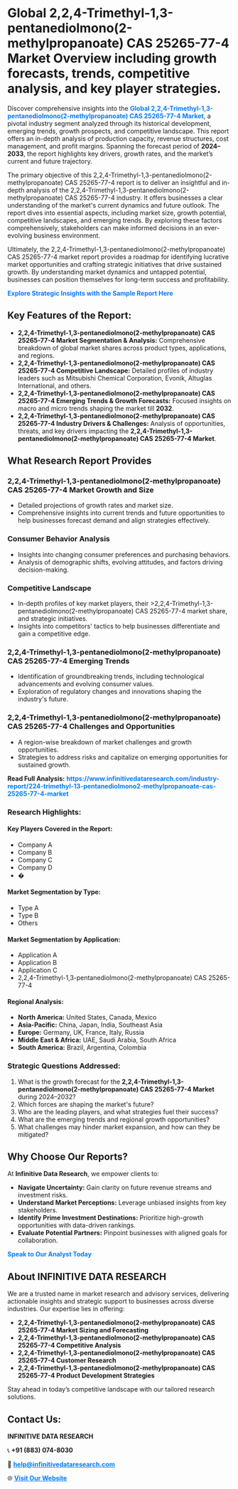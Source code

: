 <h1>Global 2,2,4-Trimethyl-1,3-pentanediolmono(2-methylpropanoate) CAS 25265-77-4 Market Overview including growth forecasts, trends, competitive analysis, and key player strategies.</h1>
<p>
Discover comprehensive insights into the 
<a href="https://www.infinitivedataresearch.com/industry-report/224-trimethyl-13-pentanediolmono2-methylpropanoate-cas-25265-77-4-market" rel="dofollow" style="color: #007BFF; text-decoration: none;"><strong>Global 2,2,4-Trimethyl-1,3-pentanediolmono(2-methylpropanoate) CAS 25265-77-4 Market</strong></a>, a pivotal industry segment analyzed through its historical development, emerging trends, growth prospects, and competitive landscape. This report offers an in-depth analysis of production capacity, revenue structures, cost management, and profit margins. Spanning the forecast period of <strong>2024–2033</strong>, the report highlights key drivers, growth rates, and the market’s current and future trajectory.
</p>
<p>
The primary objective of this 2,2,4-Trimethyl-1,3-pentanediolmono(2-methylpropanoate) CAS 25265-77-4 report is to deliver an insightful and in-depth analysis of the 2,2,4-Trimethyl-1,3-pentanediolmono(2-methylpropanoate) CAS 25265-77-4 industry. It offers businesses a clear understanding of the market's current dynamics and future outlook. The report dives into essential aspects, including market size, growth potential, competitive landscapes, and emerging trends. By exploring these factors comprehensively, stakeholders can make informed decisions in an ever-evolving business environment.
</p>
<p>
Ultimately, the 2,2,4-Trimethyl-1,3-pentanediolmono(2-methylpropanoate) CAS 25265-77-4 market report provides a roadmap for identifying lucrative market opportunities and crafting strategic initiatives that drive sustained growth. By understanding market dynamics and untapped potential, businesses can position themselves for long-term success and profitability.
</p>
<p>
<a href="https://www.infinitivedataresearch.com/request-sample/reportId=111006" style="color: #007BFF; text-decoration: none;"><strong>Explore Strategic Insights with the Sample Report Here</strong></a>
</p>

<h2>Key Features of the Report:</h2>
<ul>
<li><strong>2,2,4-Trimethyl-1,3-pentanediolmono(2-methylpropanoate) CAS 25265-77-4 Market Segmentation & Analysis:</strong> Comprehensive breakdown of global market shares across product types, applications, and regions.</li>
<li><strong>2,2,4-Trimethyl-1,3-pentanediolmono(2-methylpropanoate) CAS 25265-77-4 Competitive Landscape:</strong> Detailed profiles of industry leaders such as Mitsubishi Chemical Corporation, Evonik, Altuglas International, and others.</li>
<li><strong>2,2,4-Trimethyl-1,3-pentanediolmono(2-methylpropanoate) CAS 25265-77-4 Emerging Trends & Growth Forecasts:</strong> Focused insights on macro and micro trends shaping the market till <strong>2032</strong>.</li>
<li><strong>2,2,4-Trimethyl-1,3-pentanediolmono(2-methylpropanoate) CAS 25265-77-4 Industry Drivers & Challenges:</strong> Analysis of opportunities, threats, and key drivers impacting the <strong>2,2,4-Trimethyl-1,3-pentanediolmono(2-methylpropanoate) CAS 25265-77-4 Market</strong>.</li>
</ul>

<h2>What Research Report Provides</h2>
<h3>2,2,4-Trimethyl-1,3-pentanediolmono(2-methylpropanoate) CAS 25265-77-4 Market Growth and Size</h3>
<ul>
<li>Detailed projections of growth rates and market size.</li>
<li>Comprehensive insights into current trends and future opportunities to help businesses forecast demand and align strategies effectively.</li>
</ul>

<h3>Consumer Behavior Analysis</h3>
<ul>
<li>Insights into changing consumer preferences and purchasing behaviors.</li>
<li>Analysis of demographic shifts, evolving attitudes, and factors driving decision-making.</li>
</ul>

<h3>Competitive Landscape</h3>
<ul>
<li>In-depth profiles of key market players, their >2,2,4-Trimethyl-1,3-pentanediolmono(2-methylpropanoate) CAS 25265-77-4 market share, and strategic initiatives.</li>
<li>Insights into competitors' tactics to help businesses differentiate and gain a competitive edge.</li>
</ul>

<h3>2,2,4-Trimethyl-1,3-pentanediolmono(2-methylpropanoate) CAS 25265-77-4 Emerging Trends</h3>
<ul>
<li>Identification of groundbreaking trends, including technological advancements and evolving consumer values.</li>
<li>Exploration of regulatory changes and innovations shaping the industry's future.</li>
</ul>

<h3>2,2,4-Trimethyl-1,3-pentanediolmono(2-methylpropanoate) CAS 25265-77-4 Challenges and Opportunities</h3>
<ul>
<li>A region-wise breakdown of market challenges and growth opportunities.</li>
<li>Strategies to address risks and capitalize on emerging opportunities for sustained growth.</li>
</ul>
<p><strong>Read Full Analysis:</strong> <a href="https://www.infinitivedataresearch.com/industry-report/224-trimethyl-13-pentanediolmono2-methylpropanoate-cas-25265-77-4-market" rel="dofollow" style="color: #007BFF; text-decoration: none;"><strong>https://www.infinitivedataresearch.com/industry-report/224-trimethyl-13-pentanediolmono2-methylpropanoate-cas-25265-77-4-market</strong></a></p>
<h3>Research Highlights:</h3>
<h4>Key Players Covered in the Report:</h4>
<ul><li>Company A</li><li>Company B</li><li>Company C</li><li>Company D</li><li>�</li></ul>
<h4>Market Segmentation by Type:</h4>
<ul><li>Type A</li><li>Type B</li><li>Others</li></ul>
<h4>Market Segmentation by Application:</h4>
<ul><li>Application A</li><li>Application B</li><li>Application C</li><li>2,2,4-Trimethyl-1,3-pentanediolmono(2-methylpropanoate) CAS 25265-77-4</li></ul>

<h4>Regional Analysis:</h4>
<ul>
<li><strong>North America:</strong> United States, Canada, Mexico</li>
<li><strong>Asia-Pacific:</strong> China, Japan, India, Southeast Asia</li>
<li><strong>Europe:</strong> Germany, UK, France, Italy, Russia</li>
<li><strong>Middle East & Africa:</strong> UAE, Saudi Arabia, South Africa</li>
<li><strong>South America:</strong> Brazil, Argentina, Colombia</li>
</ul>

<h3>Strategic Questions Addressed:</h3>
<ol>
<li>What is the growth forecast for the <strong>2,2,4-Trimethyl-1,3-pentanediolmono(2-methylpropanoate) CAS 25265-77-4 Market</strong> during 2024–2032?</li>
<li>Which forces are shaping the market's future?</li>
<li>Who are the leading players, and what strategies fuel their success?</li>
<li>What are the emerging trends and regional growth opportunities?</li>
<li>What challenges may hinder market expansion, and how can they be mitigated?</li>
</ol>

<h2>Why Choose Our Reports?</h2>
<p>At <strong>Infinitive Data Research</strong>, we empower clients to:</p>
<ul>
<li><strong>Navigate Uncertainty:</strong> Gain clarity on future revenue streams and investment risks.</li>
<li><strong>Understand Market Perceptions:</strong> Leverage unbiased insights from key stakeholders.</li>
<li><strong>Identify Prime Investment Destinations:</strong> Prioritize high-growth opportunities with data-driven rankings.</li>
<li><strong>Evaluate Potential Partners:</strong> Pinpoint businesses with aligned goals for collaboration.</li>
</ul>
<p><a href="https://www.infinitivedataresearch.com/industry-report/224-trimethyl-13-pentanediolmono2-methylpropanoate-cas-25265-77-4-market" rel="dofollow" style="color: #007BFF; text-decoration: none;"><strong>Speak to Our Analyst Today</strong></a></p>

<h2>About INFINITIVE DATA RESEARCH</h2>
<p>We are a trusted name in market research and advisory services, delivering actionable insights and strategic support to businesses across diverse industries. Our expertise lies in offering:</p>
<ul>
<li><strong>2,2,4-Trimethyl-1,3-pentanediolmono(2-methylpropanoate) CAS 25265-77-4 Market Sizing and Forecasting</strong></li>
<li><strong>2,2,4-Trimethyl-1,3-pentanediolmono(2-methylpropanoate) CAS 25265-77-4 Competitive Analysis</strong></li>
<li><strong>2,2,4-Trimethyl-1,3-pentanediolmono(2-methylpropanoate) CAS 25265-77-4 Customer Research</strong></li>
<li><strong>2,2,4-Trimethyl-1,3-pentanediolmono(2-methylpropanoate) CAS 25265-77-4 Product Development Strategies</strong></li>
</ul>
<p>Stay ahead in today’s competitive landscape with our tailored research solutions.</p>

<h2>Contact Us:</h2>
<p><strong>INFINITIVE DATA RESEARCH</strong></p>
<p>📞 <strong>+91 (883) 074-8030</strong></p>
<p>📧 <strong><a href="mailto:help@infinitivedataresearch.com" style="color: #007BFF;">help@infinitivedataresearch.com</a></strong></p>
<p>🌐 <strong><a href="https://www.infinitivedataresearch.com" rel="dofollow" style="color: #007BFF;">Visit Our Website</a></strong></p>
